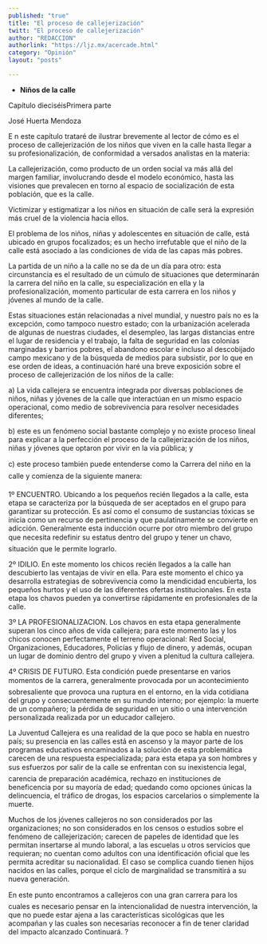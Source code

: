 ```yaml
---
published: "true"
title: "El proceso de callejerización"
twitt: "El proceso de callejerización"
author: "REDACCION"
authorlink: "https://ljz.mx/acercade.html"
category: "Opinión"
layout: "posts"

---
```


*   **Niños de la calle**


  Capítulo dieciséisPrimera parte



  José Huerta Mendoza



  E n este capítulo trataré de ilustrar brevemente al lector de cómo es el proceso de callejerización de los niños que viven en la calle hasta llegar a su profesionalización, de conformidad a versados analistas en la materia:



  La callejerización, como producto de un orden social va más allá del margen familiar, involucrando desde el modelo económico, hasta las visiones que prevalecen en torno al espacio de socialización de esta población, que es la calle.



  Victimizar y estigmatizar a los niños en situación de calle será la expresión más cruel de la violencia hacia ellos.



  El problema de los niños, niñas y adolescentes en situación de calle, está ubicado en grupos focalizados; es un hecho irrefutable que el niño de la calle está asociado a las condiciones de vida de las capas más pobres.



  La partida de un niño a la calle no se da de un día para otro: esta circunstancia es el resultado de un cúmulo de situaciones que determinarán la carrera del niño en la calle, su especialización en ella y la profesionalización, momento particular de esta carrera en los niños y jóvenes al mundo de la calle.



  Estas situaciones están relacionadas a nivel mundial, y nuestro país no es la excepción, como tampoco nuestro estado; con la urbanización acelerada de algunas de nuestras ciudades, el desempleo, las largas distancias entre el lugar de residencia y el trabajo, la falta de seguridad en las colonias marginadas y barrios pobres, el abandono escolar e incluso al descobijado campo mexicano y de la búsqueda de medios para subsistir, por lo que en ese orden de ideas, a continuación haré una breve exposición sobre el proceso de callejerización de los niños de la calle:



  a) La vida callejera se encuentra integrada por diversas poblaciones de niños, niñas y jóvenes de la calle que interactúan en un mismo espacio operacional, como medio de sobrevivencia para resolver necesidades diferentes;



  b) este es un fenómeno social bastante complejo y no existe proceso lineal para explicar a la perfección el proceso de la callejerización de los niños, niñas y jóvenes que optaron por vivir en la vía pública; y



  c) este proceso también puede entenderse como la Carrera del niño en la calle y comienza de la siguiente manera:



  1º ENCUENTRO. Ubicando a los pequeños recién llegados a la calle, esta etapa se caracteriza por la búsqueda de ser aceptados en el grupo para garantizar su protección. Es así como el consumo de sustancias tóxicas se inicia como un recurso de pertinencia y que paulatinamente se convierte en adicción. Generalmente esta inducción ocurre por otro miembro del grupo que necesita redefinir su estatus dentro del grupo y tener un chavo, situación que le permite lograrlo.



  2º IDILIO. En este momento los chicos recién llegados a la calle han descubierto las ventajas de vivir en ella. Para este momento el chico ya desarrolla estrategias de sobrevivencia como la mendicidad encubierta, los pequeños hurtos y el uso de las diferentes ofertas institucionales. En esta etapa los chavos pueden ya convertirse rápidamente en profesionales de la calle.



  3º LA PROFESIONALIZACION. Los chavos en esta etapa generalmente superan los cinco años de vida callejera; para este momento las y los chicos conocen perfectamente el terreno operacional: Red Social, Organizaciones, Educadores, Policías y flujo de dinero, y además, ocupan un lugar de dominio dentro del grupo y viven a plenitud la cultura callejera.



  4º CRISIS DE FUTURO. Esta condición puede presentarse en varios momentos de la carrera, generalmente provocada por un acontecimiento sobresaliente que provoca una ruptura en el entorno, en la vida cotidiana del grupo y consecuentemente en su mundo interno; por ejemplo: la muerte de un compañero; la pérdida de seguridad en un sitio o una intervención personalizada realizada por un educador callejero.



  La Juventud Callejera es una realidad de la que poco se habla en nuestro país; su presencia en las calles está en ascenso y la mayor parte de los programas educativos encaminados a la solución de esta problemática carecen de una respuesta especializada; para esta etapa ya son hombres y sus esfuerzos por salir de la calle se enfrentan con su inexistencia legal, carencia de preparación académica, rechazo en instituciones de beneficencia por su mayoría de edad; quedando como opciones únicas la delincuencia, el tráfico de drogas, los espacios carcelarios o simplemente la muerte.



  Muchos de los jóvenes callejeros no son considerados por las organizaciones; no son considerados en los censos o estudios sobre el fenómeno de callejerización; carecen de papeles de identidad que les permitan insertarse al mundo laboral, a las escuelas u otros servicios que requieran; no cuentan como adultos con una identificación oficial que les permita acreditar su nacionalidad. El caso se complica cuando tienen hijos nacidos en las calles, porque el ciclo de marginalidad se transmitirá a su nueva generación.



  En este punto encontramos a callejeros con una gran carrera para los cuales es necesario pensar en la intencionalidad de nuestra intervención, la que no puede estar ajena a las características sicológicas que les acompañan y las cuales son necesarias reconocer a fin de tener claridad del impacto alcanzado Continuará. ?

